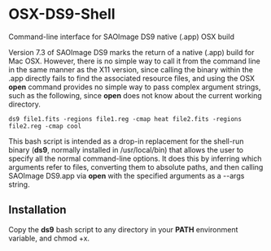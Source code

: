 OSX-DS9-Shell
=============

Command-line interface for SAOImage DS9 native (.app) OSX build

Version 7.3 of SAOImage DS9 marks the return of a native (.app) build for Mac OSX. However, there is no simple way to call it from the command line in the same manner as the X11 version, since calling the binary within the .app directly fails to find the associated resource files, and using the OSX **open** command provides no simple way to pass complex argument strings, such as the following, since **open** does not know about the current working directory.

    ds9 file1.fits -regions file1.reg -cmap heat file2.fits -regions file2.reg -cmap cool

This bash script is intended as a drop-in replacement for the shell-run binary (**ds9**, normally installed in /usr/local/bin) that allows the user to specify all the normal command-line options. It does this by inferring which arguments refer to files, converting them to absolute paths, and then calling SAOImage DS9.app via **open** with the specified arguments as a --args string.

Installation
------------
Copy the **ds9** bash script to any directory in your **PATH** environment variable, and chmod +x.
